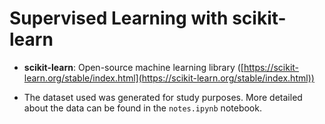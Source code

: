 # Supervised Learning with scikit-learn

- **scikit-learn**: Open-source machine learning library ([https://scikit-learn.org/stable/index.html](https://scikit-learn.org/stable/index.html))

- The dataset used was generated for study purposes. More detailed about the data can be found in the `notes.ipynb` notebook.
